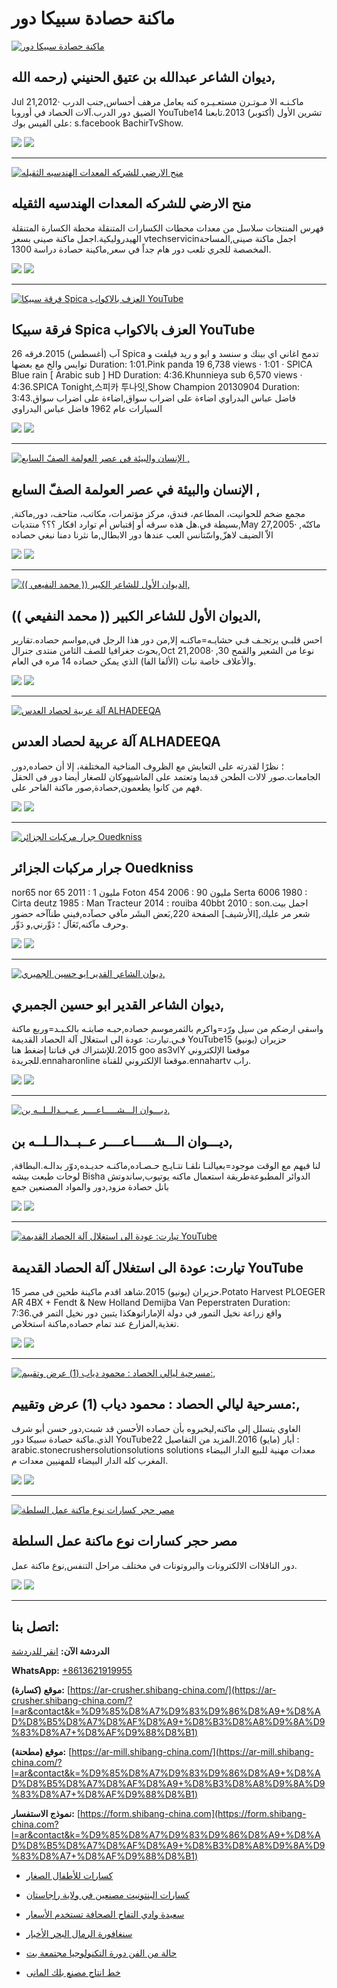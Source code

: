 # ماكنة حصادة سبيكا دور

<a href="https://swt.shibang-china.com/?l=ar&img&k=%D9%85%D8%A7%D9%83%D9%86%D8%A9+%D8%AD%D8%B5%D8%A7%D8%AF%D8%A9+%D8%B3%D8%A8%D9%8A%D9%83%D8%A7+%D8%AF%D9%88%D8%B1" target="_blank">![ماكنة حصادة سبيكا دور](http://static.shibang-china.com/all-800x300/1185.jpg)</a>

## ديوان الشاعر عبدالله بن عتيق الحنيني (رحمه الله,
Jul 21,2012&#0183;&#32;ماكـنـه الا مـوتـرن مستعـيـره كنه يعامل مرهف أحساس,جنب الدرب الضيق دور الدرب.آلات الحصاد في أوروبا YouTube14 تشرين الأول (أكتوبر) 2013.تابعنا على الفيس بوك: s.facebook BachirTvShow.


<a href="https://whatsapp.shibangsoft.com/WhatsApp.php" target="_blank" title="WhatsApp">![](http://static.shibang-china.com/icon/whatsapp.png)</a> <a href="https://swt.shibang-china.com/?l=ar&icon&k=%D9%85%D8%A7%D9%83%D9%86%D8%A9+%D8%AD%D8%B5%D8%A7%D8%AF%D8%A9+%D8%B3%D8%A8%D9%8A%D9%83%D8%A7+%D8%AF%D9%88%D8%B1" target="_blank">![](http://static.shibang-china.com/icon/chat-ar.png)</a>

---

<a href="https://swt.shibang-china.com/?l=ar&img&k=%D9%85%D8%A7%D9%83%D9%86%D8%A9+%D8%AD%D8%B5%D8%A7%D8%AF%D8%A9+%D8%B3%D8%A8%D9%8A%D9%83%D8%A7+%D8%AF%D9%88%D8%B1" target="_blank">![منح الارضي للشركه المعدات الهندسيه الثقيله](http://static.shibang-china.com/all-800x300/107.jpg)</a>

## منح الارضي للشركه المعدات الهندسيه الثقيله
فهرس المنتجات سلاسل من معدات محطات الكسارات المتنقلة محطة الكسارة المتنقلة الهيدروليكية.اجمل ماكنة صينى بسعر vtechservicinاجمل ماكنة صينى,المساحة المخصصة للجري تلعب دور هام جداً في سعر,ماكينة حصادة دراسة 1300.


<a href="https://whatsapp.shibangsoft.com/WhatsApp.php" target="_blank" title="WhatsApp">![](http://static.shibang-china.com/icon/whatsapp.png)</a> <a href="https://swt.shibang-china.com/?l=ar&icon&k=%D9%85%D8%A7%D9%83%D9%86%D8%A9+%D8%AD%D8%B5%D8%A7%D8%AF%D8%A9+%D8%B3%D8%A8%D9%8A%D9%83%D8%A7+%D8%AF%D9%88%D8%B1" target="_blank">![](http://static.shibang-china.com/icon/chat-ar.png)</a>

---

<a href="https://swt.shibang-china.com/?l=ar&img&k=%D9%85%D8%A7%D9%83%D9%86%D8%A9+%D8%AD%D8%B5%D8%A7%D8%AF%D8%A9+%D8%B3%D8%A8%D9%8A%D9%83%D8%A7+%D8%AF%D9%88%D8%B1" target="_blank">![فرقة سبيكا Spica العزف بالاكواب YouTube](http://static.shibang-china.com/all-800x300/1316.jpg)</a>

## فرقة سبيكا Spica العزف بالاكواب YouTube
26 آب (أغسطس) 2015.فرقه Spica تدمج اغاني اي بينك و سنسد و ايو و ريد فيلفت و توايس والخ مع بعضها Duration: 1:01.Pink panda 19 6,738 views &middot; 1:01 &middot; SPICA Blue rain [ Arabic sub ] HD Duration: 4:36.Khunnieya sub 6,570 views &middot; 4:36.SPICA Tonight,스피카 투나잇,Show Champion 20130904 Duration: 3:43.فاضل عباس البدراوي اضاءة على اضراب سواق,اضاءة على اضراب سواق السيارات عام 1962 فاضل عباس البدراوي


<a href="https://whatsapp.shibangsoft.com/WhatsApp.php" target="_blank" title="WhatsApp">![](http://static.shibang-china.com/icon/whatsapp.png)</a> <a href="https://swt.shibang-china.com/?l=ar&icon&k=%D9%85%D8%A7%D9%83%D9%86%D8%A9+%D8%AD%D8%B5%D8%A7%D8%AF%D8%A9+%D8%B3%D8%A8%D9%8A%D9%83%D8%A7+%D8%AF%D9%88%D8%B1" target="_blank">![](http://static.shibang-china.com/icon/chat-ar.png)</a>

---

<a href="https://swt.shibang-china.com/?l=ar&img&k=%D9%85%D8%A7%D9%83%D9%86%D8%A9+%D8%AD%D8%B5%D8%A7%D8%AF%D8%A9+%D8%B3%D8%A8%D9%8A%D9%83%D8%A7+%D8%AF%D9%88%D8%B1" target="_blank">![الإنسان والبيئة في عصر العولمة الصفّ السابع ,](http://static.shibang-china.com/all-800x300/1438.jpg)</a>

## الإنسان والبيئة في عصر العولمة الصفّ السابع ,
,مجمع ضخم للحوانيت، المطاعم، فندق، مركز مؤتمرات، مكاتب، متاحف، دور,ماكنة بسيطة في.هل هذه سرقه أو إقتباس أم توارد افكار ؟؟؟ منتديات,May 27,2005&#0183;&#32;,ماكنّه الاّ الضيف لاهزّ,واسّتأنس العب عندها دور الابطال,ما نثرنا دمنا نبغي حصاده


<a href="https://whatsapp.shibangsoft.com/WhatsApp.php" target="_blank" title="WhatsApp">![](http://static.shibang-china.com/icon/whatsapp.png)</a> <a href="https://swt.shibang-china.com/?l=ar&icon&k=%D9%85%D8%A7%D9%83%D9%86%D8%A9+%D8%AD%D8%B5%D8%A7%D8%AF%D8%A9+%D8%B3%D8%A8%D9%8A%D9%83%D8%A7+%D8%AF%D9%88%D8%B1" target="_blank">![](http://static.shibang-china.com/icon/chat-ar.png)</a>

---

<a href="https://swt.shibang-china.com/?l=ar&img&k=%D9%85%D8%A7%D9%83%D9%86%D8%A9+%D8%AD%D8%B5%D8%A7%D8%AF%D8%A9+%D8%B3%D8%A8%D9%8A%D9%83%D8%A7+%D8%AF%D9%88%D8%B1" target="_blank">![الديوان الأول للشاعر الكبير (( محمد النفيعي )),](http://static.shibang-china.com/all-800x300/1422.jpg)</a>

## الديوان الأول للشاعر الكبير (( محمد النفيعي )),
احس قلبـي يرتجـف فـي حشايـه=ماكنـه إلا,من دور هذا الرجل في,مواسم حصاده.تقارير بحوث جغرافيا للصف الثامن منتدى جنرال,Oct 21,2008&#0183;&#32;,30 نوعا من الشعير والقمح والأعلاف خاصة نبات (الألفا الفا) الذي يمكن حصاده 14 مره في العام.


<a href="https://whatsapp.shibangsoft.com/WhatsApp.php" target="_blank" title="WhatsApp">![](http://static.shibang-china.com/icon/whatsapp.png)</a> <a href="https://swt.shibang-china.com/?l=ar&icon&k=%D9%85%D8%A7%D9%83%D9%86%D8%A9+%D8%AD%D8%B5%D8%A7%D8%AF%D8%A9+%D8%B3%D8%A8%D9%8A%D9%83%D8%A7+%D8%AF%D9%88%D8%B1" target="_blank">![](http://static.shibang-china.com/icon/chat-ar.png)</a>

---

<a href="https://swt.shibang-china.com/?l=ar&img&k=%D9%85%D8%A7%D9%83%D9%86%D8%A9+%D8%AD%D8%B5%D8%A7%D8%AF%D8%A9+%D8%B3%D8%A8%D9%8A%D9%83%D8%A7+%D8%AF%D9%88%D8%B1" target="_blank">![آلة عربية لحصاد العدس ALHADEEQA](http://static.shibang-china.com/all-800x300/316.jpg)</a>

## آلة عربية لحصاد العدس ALHADEEQA
,؛ نظرًا لقدرته على التعايش مع الظروف المناخية المختلفة، إلا أن حصاده,دور الجامعات.صور لالات الطحن قديما وتعتمد على الماشيهوكان للصغار أيضا دور فى الحقل فهم من كانوا يطعمون,حصادة,صور ماكنة الفاحر على.


<a href="https://whatsapp.shibangsoft.com/WhatsApp.php" target="_blank" title="WhatsApp">![](http://static.shibang-china.com/icon/whatsapp.png)</a> <a href="https://swt.shibang-china.com/?l=ar&icon&k=%D9%85%D8%A7%D9%83%D9%86%D8%A9+%D8%AD%D8%B5%D8%A7%D8%AF%D8%A9+%D8%B3%D8%A8%D9%8A%D9%83%D8%A7+%D8%AF%D9%88%D8%B1" target="_blank">![](http://static.shibang-china.com/icon/chat-ar.png)</a>

---

<a href="https://swt.shibang-china.com/?l=ar&img&k=%D9%85%D8%A7%D9%83%D9%86%D8%A9+%D8%AD%D8%B5%D8%A7%D8%AF%D8%A9+%D8%B3%D8%A8%D9%8A%D9%83%D8%A7+%D8%AF%D9%88%D8%B1" target="_blank">![جرار مركبات الجزائر Ouedkniss](http://static.shibang-china.com/all-800x300/1142.jpg)</a>

## جرار مركبات الجزائر Ouedkniss
nor65 nor 65 2011 : 1 مليون Foton 454 2006 : 90 مليون Serta 6006 1980 : Cirta deutz 1985 : Man Tracteur 2014 : rouiba 40bbt 2010 : son.اجمل بيت شعر مر عليك,[الأرشيف] الصفحة 220,بَعض البشَر مآفي حصآده,فيني طنآآخه حضور وحرف مآكنه,تَعَآل ؛ دَوِّرني,و دَوِّر.


<a href="https://whatsapp.shibangsoft.com/WhatsApp.php" target="_blank" title="WhatsApp">![](http://static.shibang-china.com/icon/whatsapp.png)</a> <a href="https://swt.shibang-china.com/?l=ar&icon&k=%D9%85%D8%A7%D9%83%D9%86%D8%A9+%D8%AD%D8%B5%D8%A7%D8%AF%D8%A9+%D8%B3%D8%A8%D9%8A%D9%83%D8%A7+%D8%AF%D9%88%D8%B1" target="_blank">![](http://static.shibang-china.com/icon/chat-ar.png)</a>

---

<a href="https://swt.shibang-china.com/?l=ar&img&k=%D9%85%D8%A7%D9%83%D9%86%D8%A9+%D8%AD%D8%B5%D8%A7%D8%AF%D8%A9+%D8%B3%D8%A8%D9%8A%D9%83%D8%A7+%D8%AF%D9%88%D8%B1" target="_blank">![ديوان الشاعر القدير ابو حسين الجمبري,](http://static.shibang-china.com/all-800x300/662.jpg)</a>

## ديوان الشاعر القدير ابو حسين الجمبري,
واسقى ارضكم من سيل ورّد=واكرم بالثمرموسم حصاده,حبـه صابتـه بالكـبـد=وربع ماكنة فـي.تيارت: عودة الى استغلال آلة الحصاد القديمة YouTube15 حزيران (يونيو) 2015.للإشتراك في قناتنا إضغط هنا goo as3vlY موقعنا الإلكتروني للجريدة.ennaharonline موقعنا الإلكتروني للقناة.ennahartv راب.


<a href="https://whatsapp.shibangsoft.com/WhatsApp.php" target="_blank" title="WhatsApp">![](http://static.shibang-china.com/icon/whatsapp.png)</a> <a href="https://swt.shibang-china.com/?l=ar&icon&k=%D9%85%D8%A7%D9%83%D9%86%D8%A9+%D8%AD%D8%B5%D8%A7%D8%AF%D8%A9+%D8%B3%D8%A8%D9%8A%D9%83%D8%A7+%D8%AF%D9%88%D8%B1" target="_blank">![](http://static.shibang-china.com/icon/chat-ar.png)</a>

---

<a href="https://swt.shibang-china.com/?l=ar&img&k=%D9%85%D8%A7%D9%83%D9%86%D8%A9+%D8%AD%D8%B5%D8%A7%D8%AF%D8%A9+%D8%B3%D8%A8%D9%8A%D9%83%D8%A7+%D8%AF%D9%88%D8%B1" target="_blank">![ديـــوان الـــشـــــاعــــر عــبــدالــلــه بن,](http://static.shibang-china.com/all-800x300/71.jpg)</a>

## ديـــوان الـــشـــــاعــــر عــبــدالــلــه بن,
,لنا فيهم مع الوقت موجود=بعيالنـا نلقـا نتـايـج حـصـاده,ماكنـه حديـده,دوّر بدالـه.البطاقة لوحات طبعت بيشه Bisha الدوائر المطبوعةطريقة استعمال ماكنه يوتيوب,ساندوتش بانل حصادة مزود,دور والمواد المصنعين جمع


<a href="https://whatsapp.shibangsoft.com/WhatsApp.php" target="_blank" title="WhatsApp">![](http://static.shibang-china.com/icon/whatsapp.png)</a> <a href="https://swt.shibang-china.com/?l=ar&icon&k=%D9%85%D8%A7%D9%83%D9%86%D8%A9+%D8%AD%D8%B5%D8%A7%D8%AF%D8%A9+%D8%B3%D8%A8%D9%8A%D9%83%D8%A7+%D8%AF%D9%88%D8%B1" target="_blank">![](http://static.shibang-china.com/icon/chat-ar.png)</a>

---

<a href="https://swt.shibang-china.com/?l=ar&img&k=%D9%85%D8%A7%D9%83%D9%86%D8%A9+%D8%AD%D8%B5%D8%A7%D8%AF%D8%A9+%D8%B3%D8%A8%D9%8A%D9%83%D8%A7+%D8%AF%D9%88%D8%B1" target="_blank">![تيارت: عودة الى استغلال آلة الحصاد القديمة YouTube](http://static.shibang-china.com/all-800x300/792.jpg)</a>

## تيارت: عودة الى استغلال آلة الحصاد القديمة YouTube
15 حزيران (يونيو) 2015.شاهد اقدم ماكينة طحين فى مصر.Potato Harvest PLOEGER AR 4BX + Fendt &amp; New Holland Demijba Van Peperstraten Duration: 7:36.واقع زراعة نخيل التمور في دولة الإماراتوهكذا يتبين دور نخيل التمر في تغذية,المزارع عند تمام حصاده,ماكنة استخلاص.


<a href="https://whatsapp.shibangsoft.com/WhatsApp.php" target="_blank" title="WhatsApp">![](http://static.shibang-china.com/icon/whatsapp.png)</a> <a href="https://swt.shibang-china.com/?l=ar&icon&k=%D9%85%D8%A7%D9%83%D9%86%D8%A9+%D8%AD%D8%B5%D8%A7%D8%AF%D8%A9+%D8%B3%D8%A8%D9%8A%D9%83%D8%A7+%D8%AF%D9%88%D8%B1" target="_blank">![](http://static.shibang-china.com/icon/chat-ar.png)</a>

---

<a href="https://swt.shibang-china.com/?l=ar&img&k=%D9%85%D8%A7%D9%83%D9%86%D8%A9+%D8%AD%D8%B5%D8%A7%D8%AF%D8%A9+%D8%B3%D8%A8%D9%8A%D9%83%D8%A7+%D8%AF%D9%88%D8%B1" target="_blank">![مسرحية ليالي الحصاد : محمود دياب (1) عرض وتقييم:,](http://static.shibang-china.com/all-800x300/162.jpg)</a>

## مسرحية ليالي الحصاد : محمود دياب (1) عرض وتقييم:,
الغاوي يتسلل إلى ماكنه,ليخبروه بأن حصاده الأحسن قد شبت,دور حسن أبو شرف الذي.ماكنة حصادة سبيكا دور YouTube22 أيار (مايو) 2016.المزيد من التفاصيل : arabic.stonecrushersolutionsolutions solutions معدات مهنية للبيع الدار البيضاء المغرب كله الدار البيضاء للمهنيين معدات م.


<a href="https://whatsapp.shibangsoft.com/WhatsApp.php" target="_blank" title="WhatsApp">![](http://static.shibang-china.com/icon/whatsapp.png)</a> <a href="https://swt.shibang-china.com/?l=ar&icon&k=%D9%85%D8%A7%D9%83%D9%86%D8%A9+%D8%AD%D8%B5%D8%A7%D8%AF%D8%A9+%D8%B3%D8%A8%D9%8A%D9%83%D8%A7+%D8%AF%D9%88%D8%B1" target="_blank">![](http://static.shibang-china.com/icon/chat-ar.png)</a>

---

<a href="https://swt.shibang-china.com/?l=ar&img&k=%D9%85%D8%A7%D9%83%D9%86%D8%A9+%D8%AD%D8%B5%D8%A7%D8%AF%D8%A9+%D8%B3%D8%A8%D9%8A%D9%83%D8%A7+%D8%AF%D9%88%D8%B1" target="_blank">![مصر حجر كسارات نوع ماكنة عمل السلطة](http://static.shibang-china.com/all-800x300/1030.jpg)</a>

## مصر حجر كسارات نوع ماكنة عمل السلطة
دور الناقلاات الالكترونات والبروتونات في مختلف مراحل التنفس,نوع ماكنة عمل.

<a href="https://whatsapp.shibangsoft.com/WhatsApp.php" target="_blank" title="WhatsApp">![](http://static.shibang-china.com/icon/whatsapp.png)</a> <a href="https://swt.shibang-china.com/?l=ar&icon&k=%D9%85%D8%A7%D9%83%D9%86%D8%A9+%D8%AD%D8%B5%D8%A7%D8%AF%D8%A9+%D8%B3%D8%A8%D9%8A%D9%83%D8%A7+%D8%AF%D9%88%D8%B1" target="_blank">![](http://static.shibang-china.com/icon/chat-ar.png)</a>

---
## اتصل بنا:

**الدردشة الآن:** [انقر للدردشة](https://swt.shibang-china.com?l=ar&contact&k=%D9%85%D8%A7%D9%83%D9%86%D8%A9+%D8%AD%D8%B5%D8%A7%D8%AF%D8%A9+%D8%B3%D8%A8%D9%8A%D9%83%D8%A7+%D8%AF%D9%88%D8%B1)

**WhatsApp:**  [+8613621919955](https://whatsapp.shibangsoft.com/WhatsApp.php)

**موقع (كسارة):** [https://ar-crusher.shibang-china.com/](https://ar-crusher.shibang-china.com/?l=ar&contact&k=%D9%85%D8%A7%D9%83%D9%86%D8%A9+%D8%AD%D8%B5%D8%A7%D8%AF%D8%A9+%D8%B3%D8%A8%D9%8A%D9%83%D8%A7+%D8%AF%D9%88%D8%B1)

**موقع (مطحنة):** [https://ar-mill.shibang-china.com/](https://ar-mill.shibang-china.com/?l=ar&contact&k=%D9%85%D8%A7%D9%83%D9%86%D8%A9+%D8%AD%D8%B5%D8%A7%D8%AF%D8%A9+%D8%B3%D8%A8%D9%8A%D9%83%D8%A7+%D8%AF%D9%88%D8%B1)

**نموذج الاستفسار:** [https://form.shibang-china.com](https://form.shibang-china.com?l=ar&contact&k=%D9%85%D8%A7%D9%83%D9%86%D8%A9+%D8%AD%D8%B5%D8%A7%D8%AF%D8%A9+%D8%B3%D8%A8%D9%8A%D9%83%D8%A7+%D8%AF%D9%88%D8%B1)

* [كسارات للأطفال الصغار](../31/%D9%83%D8%B3%D8%A7%D8%B1%D8%A7%D8%AA%20%D9%84%D9%84%D8%A3%D8%B7%D9%81%D8%A7%D9%84%20%D8%A7%D9%84%D8%B5%D8%BA%D8%A7%D8%B1.md)

* [كسارات البنتونيت مصنعين في ولاية راجاستان](../32/%D9%83%D8%B3%D8%A7%D8%B1%D8%A7%D8%AA%20%D8%A7%D9%84%D8%A8%D9%86%D8%AA%D9%88%D9%86%D9%8A%D8%AA%20%D9%85%D8%B5%D9%86%D8%B9%D9%8A%D9%86%20%D9%81%D9%8A%20%D9%88%D9%84%D8%A7%D9%8A%D8%A9%20%D8%B1%D8%A7%D8%AC%D8%A7%D8%B3%D8%AA%D8%A7%D9%86.md)

* [سعيدة وادي التفاح الصحافة تستخدم الأسعار](../34/%D8%B3%D8%B9%D9%8A%D8%AF%D8%A9%20%D9%88%D8%A7%D8%AF%D9%8A%20%D8%A7%D9%84%D8%AA%D9%81%D8%A7%D8%AD%20%D8%A7%D9%84%D8%B5%D8%AD%D8%A7%D9%81%D8%A9%20%D8%AA%D8%B3%D8%AA%D8%AE%D8%AF%D9%85%20%D8%A7%D9%84%D8%A3%D8%B3%D8%B9%D8%A7%D8%B1.md)

* [سنغافورة الرمال البحر الأخبار](../32/%D8%B3%D9%86%D8%BA%D8%A7%D9%81%D9%88%D8%B1%D8%A9%20%D8%A7%D9%84%D8%B1%D9%85%D8%A7%D9%84%20%D8%A7%D9%84%D8%A8%D8%AD%D8%B1%20%D8%A7%D9%84%D8%A3%D8%AE%D8%A8%D8%A7%D8%B1.md)

* [حالة من الفن دورة التكنولوجيا مجتمعة بت](../34/%D8%AD%D8%A7%D9%84%D8%A9%20%D9%85%D9%86%20%D8%A7%D9%84%D9%81%D9%86%20%D8%AF%D9%88%D8%B1%D8%A9%20%D8%A7%D9%84%D8%AA%D9%83%D9%86%D9%88%D9%84%D9%88%D8%AC%D9%8A%D8%A7%20%D9%85%D8%AC%D8%AA%D9%85%D8%B9%D8%A9%20%D8%A8%D8%AA.md)

* [خط انتاج مصنع بلك المانى](../35/%D8%AE%D8%B7%20%D8%A7%D9%86%D8%AA%D8%A7%D8%AC%20%D9%85%D8%B5%D9%86%D8%B9%20%D8%A8%D9%84%D9%83%20%D8%A7%D9%84%D9%85%D8%A7%D9%86%D9%89.md)